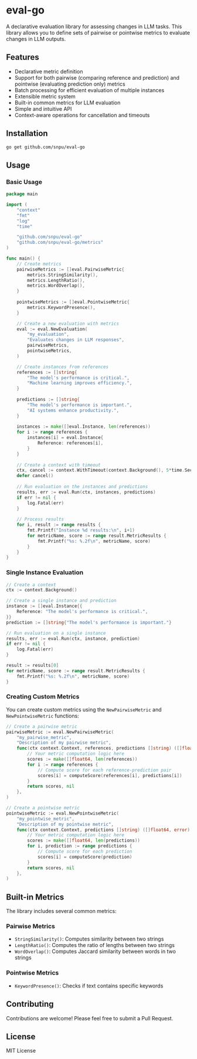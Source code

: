 # eval-go

A declarative evaluation library for assessing changes in LLM tasks. This library allows you to define sets of pairwise or pointwise metrics to evaluate changes in LLM outputs.

## Features

- Declarative metric definition
- Support for both pairwise (comparing reference and prediction) and pointwise (evaluating prediction only) metrics
- Batch processing for efficient evaluation of multiple instances
- Extensible metric system
- Built-in common metrics for LLM evaluation
- Simple and intuitive API
- Context-aware operations for cancellation and timeouts

## Installation

```bash
go get github.com/snpu/eval-go
```

## Usage

### Basic Usage

```go
package main

import (
    "context"
    "fmt"
    "log"
    "time"

    "github.com/snpu/eval-go"
    "github.com/snpu/eval-go/metrics"
)

func main() {
    // Create metrics
    pairwiseMetrics := []eval.PairwiseMetric{
        metrics.StringSimilarity(),
        metrics.LengthRatio(),
        metrics.WordOverlap(),
    }
    
    pointwiseMetrics := []eval.PointwiseMetric{
        metrics.KeywordPresence(),
    }

    // Create a new evaluation with metrics
    eval := eval.NewEvaluation(
        "my_evaluation",
        "Evaluates changes in LLM responses",
        pairwiseMetrics,
        pointwiseMetrics,
    )

    // Create instances from references
    references := []string{
        "The model's performance is critical.",
        "Machine learning improves efficiency.",
    }
    
    predictions := []string{
        "The model's performance is important.",
        "AI systems enhance productivity.",
    }
    
    instances := make([]eval.Instance, len(references))
    for i := range references {
        instances[i] = eval.Instance{
            Reference: references[i],
        }
    }
    
    // Create a context with timeout
    ctx, cancel := context.WithTimeout(context.Background(), 5*time.Second)
    defer cancel()
    
    // Run evaluation on the instances and predictions
    results, err := eval.Run(ctx, instances, predictions)
    if err != nil {
        log.Fatal(err)
    }
    
    // Process results
    for i, result := range results {
        fmt.Printf("Instance %d results:\n", i+1)
        for metricName, score := range result.MetricResults {
            fmt.Printf("%s: %.2f\n", metricName, score)
        }
    }
}
```

### Single Instance Evaluation

```go
// Create a context
ctx := context.Background()

// Create a single instance and prediction
instance := []eval.Instance{{
    Reference: "The model's performance is critical.",
}}
prediction := []string{"The model's performance is important."}

// Run evaluation on a single instance
results, err := eval.Run(ctx, instance, prediction)
if err != nil {
    log.Fatal(err)
}

result := results[0]
for metricName, score := range result.MetricResults {
    fmt.Printf("%s: %.2f\n", metricName, score)
}
```

### Creating Custom Metrics

You can create custom metrics using the `NewPairwiseMetric` and `NewPointwiseMetric` functions:

```go
// Create a pairwise metric
pairwiseMetric := eval.NewPairwiseMetric(
    "my_pairwise_metric",
    "Description of my pairwise metric",
    func(ctx context.Context, references, predictions []string) ([]float64, error) {
        // Your metric computation logic here
        scores := make([]float64, len(references))
        for i := range references {
            // Compute score for each reference-prediction pair
            scores[i] = computeScore(references[i], predictions[i])
        }
        return scores, nil
    },
)

// Create a pointwise metric
pointwiseMetric := eval.NewPointwiseMetric(
    "my_pointwise_metric",
    "Description of my pointwise metric",
    func(ctx context.Context, predictions []string) ([]float64, error) {
        // Your metric computation logic here
        scores := make([]float64, len(predictions))
        for i, prediction := range predictions {
            // Compute score for each prediction
            scores[i] = computeScore(prediction)
        }
        return scores, nil
    },
)
```

## Built-in Metrics

The library includes several common metrics:

### Pairwise Metrics
- `StringSimilarity()`: Computes similarity between two strings
- `LengthRatio()`: Computes the ratio of lengths between two strings
- `WordOverlap()`: Computes Jaccard similarity between words in two strings

### Pointwise Metrics
- `KeywordPresence()`: Checks if text contains specific keywords

## Contributing

Contributions are welcome! Please feel free to submit a Pull Request.

## License

MIT License 